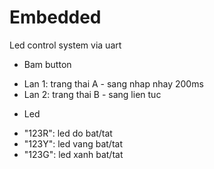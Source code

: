 # Embedded
Led control system via uart
* Bam button
- Lan 1: trang thai A - sang nhap nhay 200ms
- Lan 2: trang thai B - sang lien tuc
* Led
- "123R": led do bat/tat
- "123Y": led vang bat/tat
- "123G": led xanh bat/tat
